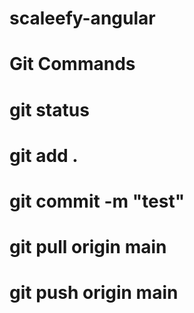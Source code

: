 # scaleefy-angular


# Git Commands

# git status
# git add .
# git commit -m "test"
# git pull origin main
# git push origin main